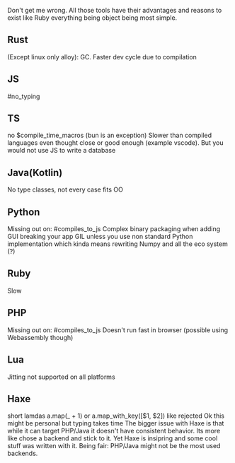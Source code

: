 Don't get me wrong. All those tools have their advantages and reasons to exist
like Ruby everything being object being most simple.

## Rust
(Except linux only alloy): GC.
Faster dev cycle due to compilation

## JS
#no_typing

## TS
no $compile_time_macros (bun is an exception)
Slower than compiled languages even thought close or good
enough (example vscode).
But you would not use JS to write a database

## Java(Kotlin)
No type classes, not every case fits OO

## Python
Missing out on: #compiles_to_js
Complex binary packaging when adding GUI breaking your app
GIL unless you use non standard Python implementation which kinda means
rewriting Numpy and all the eco system (?)

## Ruby
Slow

## PHP
Missing out on: #compiles_to_js
Doesn't run fast in browser (possible using Webassembly though)

## Lua
Jitting not supported on all platforms

## Haxe
short lamdas a.map(_ + 1) or a.map_with_key([$1, $2]) like rejected
Ok this might be personal but typing takes time
The bigger issue with Haxe is that while it can target PHP/Java it doesn't have
consistent behavior. Its more like chose a backend and stick to it.
Yet Haxe is insipring and some cool stuff was written with it.
Being fair: PHP/Java might not be the most used backends.

